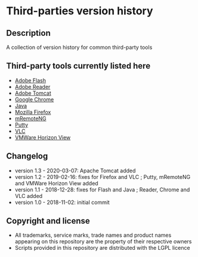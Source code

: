Third-parties version history
=============================

Description
-----------
A collection of version history for common third-party tools

Third-party tools currently listed here
---------------------------------------
* [Adobe Flash](./Adobe%20Flash)
* [Adobe Reader](./Adobe%20Reader)
* [Adobe Tomcat](./Adobe%20Tomcat)
* [Google Chrome](./Google%20Chrome)
* [Java](./Java)
* [Mozilla Firefox](./Mozilla%20Firefox)
* [mRemoteNG](./mRemoteNG)
* [Putty](./Putty)
* [VLC](./VLC)
* [VMWare Horizon View](./VMWare%20Horizon%20View)

Changelog
---------
* version 1.3 - 2020-03-07: Apache Tomcat added
* version 1.2 - 2019-02-16: fixes for Firefox and VLC ; Putty, mRemoteNG and VMWare Horizon View added
* version 1.1 - 2018-12-28: fixes for Flash and Java ; Reader, Chrome and VLC added
* version 1.0 - 2018-11-02: initial commit

Copyright and license
---------------------
* All trademarks, service marks, trade names and product names appearing on this repository are the property of their respective owners
* Scripts provided in this repository are distributed with the LGPL licence
